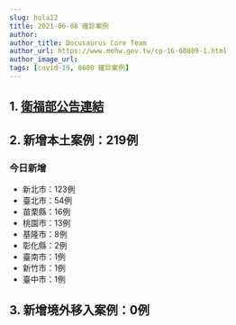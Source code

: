 ```yaml
---
slug: hola12
title: 2021-06-08 確診案例
author: 
author_title: Docusaurus Core Team
author_url: https://www.mohw.gov.tw/cp-16-60809-1.html
author_image_url: 
tags: [covid-19, 0608 確診案例]
---
```


## 1. [衛福部公告連結](https://www.cdc.gov.tw/Bulletin/Detail/8UJd-2sMxGw-HAWQ6FJMSQ?typeid=9)

## 2. 新增本土案例：219例

### 今日新增
* 新北市：123例
* 臺北市：54例
* 苗栗縣：16例
* 桃園市：13例
* 基隆市：8例
* 彰化縣：2例
* 臺南市：1例
* 新竹市：1例
* 臺中市：1例

## 3. 新增境外移入案例：0例
